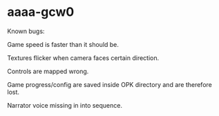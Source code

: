 # aaaa-gcw0

Known bugs:

Game speed is faster than it should be.

Textures flicker when camera faces certain direction.

Controls are mapped wrong.

Game progress/config are saved inside OPK directory and are therefore lost.

Narrator voice missing in into sequence.


